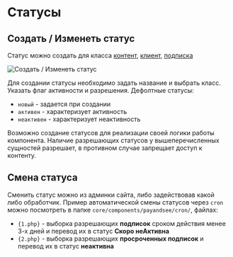 # Статусы

## Создать / Изменеть статус

Статус можно создать для класса [контент][4], [клиент][6], [подписка][7]

![Создать / Изменеть статус](https://file.modx.pro/files/c/b/3/cb3ecdc9d4d1213b6257ffeb778674f3.png)

Для создании статусы необходимо задать название и выбрать класс. Указать флаг активности и разрешения.
Дефолтные статусы:

- `новый` - задается при создании
- `активен` - характеризует активность
- `неактивен` - характеризует неактивность

Возможно создание статусов для реализации своей логики работы компонента.
Наличие разрешающих статусов у вышеперечисленных сущностей разрешает, в противном случае запрещает доступ к контенту.

## Смена статуса

Сменить статус можно из админки сайта, либо задействовав какой либо обработчик.
Пример автоматической смены статусов через `cron` можно посмотреть в папке `core/components/payandsee/cron/`, файлах:

- `{1.php}` - выборка разрешающих **подписок** сроком действия менее 3-х дней и перевод их в статус **Скоро неАктивна**
- `{2.php}` - выборка разрешающих **просроченных подписок** и перевод их в статус **неактивна**

[4]: /components/22_PayAndSee/01_Интерфейс/04_Контент.md
[6]: /components/22_PayAndSee/01_Интерфейс/06_Клиенты.md
[7]: /components/22_PayAndSee/01_Интерфейс/07_Подписки.md
